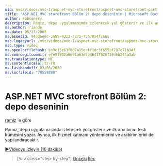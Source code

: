 ```yaml
---
uid: mvc/videos/mvc-1/aspnet-mvc-storefront/aspnet-mvc-storefront-part-2-the-repository-pattern
title: 'ASP.NET MVC storefront Bölüm 2: depo deseninin | Microsoft Docs'
author: robconery
description: Ramiz, depo uygulamasında izlenecek yol gösterir ve ilk ana birim testi kümesini yazar. Ayrıca, ilk hizmet katmanı olan metHo 'ı de yapılandıracaktır...
ms.author: riande
ms.date: 05/27/2008
ms.assetid: 94dd6eec-3685-4323-ac75-75a70a4f766a
msc.legacyurl: /mvc/videos/mvc-1/aspnet-mvc-storefront/aspnet-mvc-storefront-part-2-the-repository-pattern
msc.type: video
ms.openlocfilehash: ba9e15c63f007a15eaff1dc3f655bf787c71b34f
ms.sourcegitcommit: e7e91932a6e91a63e2e46417626f39d6b244a3ab
ms.translationtype: MT
ms.contentlocale: tr-TR
ms.lasthandoff: 03/06/2020
ms.locfileid: "78559208"
---
```

# <a name="aspnet-mvc-storefront-part-2-the-repository-pattern"></a>ASP.NET MVC storefront Bölüm 2: depo deseninin

[ramiz](https://github.com/robconery) 'e göre

Ramiz, depo uygulamasında izlenecek yol gösterir ve ilk ana birim testi kümesini yazar. Ayrıca, ilk hizmet katmanı yöntemlerini ve arabirimlerini de yapılandıracaktır.

[&#9654;Videoyu izleyin (10 dakika)](https://channel9.msdn.com/Blogs/ASP-NET-Site-Videos/aspnet-mvc-storefront-part-2-the-repository-pattern)

> [!div class="step-by-step"]
> [Önceki](aspnet-mvc-storefront-part-1-architectural-discussion-and-overview.md)
> [İleri](aspnet-mvc-storefront-part-3-pipes-and-filters.md)
